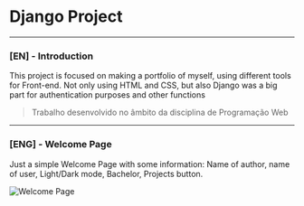 # Django Project

---
### [EN] - Introduction

This project is focused on making a portfolio of myself, using different tools for Front-end. Not only using HTML and CSS, but also Django was a big part for authentication purposes and other functions

> Trabalho desenvolvido no âmbito da disciplina de Programação Web

---
### [ENG] - Welcome Page

Just a simple Welcome Page with some information: Name of author, name of user, Light/Dark mode, Bachelor, Projects button.

![](pwproject1.png?raw=true "Welcome Page")

